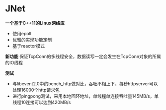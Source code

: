 # JNet

**一个基于C++11的Linux网络库**
- 使用epoll
- 优雅的实现功能定制
- 基于reactor模式

**新功能**
保证TcpConn的多线程安全，数据读写一定会发生在TcpConn对象的所属的IO线程

**测试**
- 与libevent2.0中的bench_http做对比，吞吐不相上下，每秒httpserver可以处理16000个http请求包
- 进行pingpong测试，采用本地回环地址，单线程单连接吞吐量145MB/s，单线程10连接可以达到420MB/s

